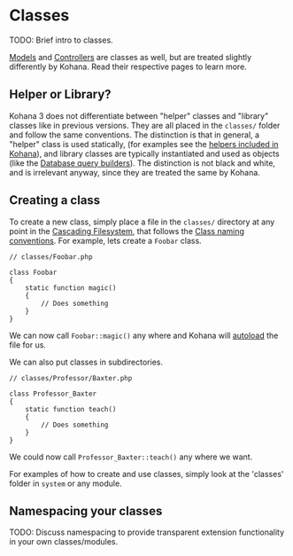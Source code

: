 # Classes

TODO: Brief intro to classes.

[Models](mvc/models) and [Controllers](mvc/controllers) are classes as well, but are treated slightly differently by Kohana. Read their respective pages to learn more.

## Helper or Library?

Kohana 3 does not differentiate between "helper" classes and "library" classes like in previous versions. They are all placed in the `classes/` folder and follow the same conventions. The distinction is that in general, a "helper" class is used statically, (for examples see the [helpers included in Kohana](helpers)), and library classes are typically instantiated and used as objects (like the [Database query builders](../database/query/builder)). The distinction is not black and white, and is irrelevant anyway, since they are treated the same by Kohana.

## Creating a class

To create a new class, simply place a file in the `classes/` directory at any point in the [Cascading Filesystem](files), that follows the [Class naming conventions](conventions#class-names-and-file-location). For example, lets create a `Foobar` class.

    // classes/Foobar.php

    class Foobar
    {
        static function magic()
        {
            // Does something
        }
    }

We can now call `Foobar::magic()` any where and Kohana will [autoload](autoloading) the file for us.

We can also put classes in subdirectories.

    // classes/Professor/Baxter.php

    class Professor_Baxter
    {
        static function teach()
        {
            // Does something
        }
    }

We could now call `Professor_Baxter::teach()` any where we want.

For examples of how to create and use classes, simply look at the 'classes' folder in `system` or any module.

## Namespacing your classes

TODO: Discuss namespacing to provide transparent extension functionality in your own classes/modules.
